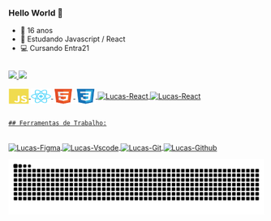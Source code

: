 ### Hello World 👋
- 🎉 16 anos
- 🎨 Estudando Javascript / React
- 💻 Cursando Entra21

##


  <a href="https://github.com/Brunomatheusferrari">
  <img height="165em" src="https://github-readme-stats.vercel.app/api?username=Brunomatheusferrari&show_icons=true&theme=jolly&include_all_commits=true&count_private=true"/>
  <img height="165em" src="https://github-readme-stats.vercel.app/api/top-langs/?username=Brunomatheusferrari&layout=compact&langs_count=7&theme=jolly"/>

  


  <div style="display: inline_block"><br>
  <img align="center" alt="Rafa-Js" height="30" width="40" src="https://raw.githubusercontent.com/devicons/devicon/master/icons/javascript/javascript-plain.svg">
  <img align="center" alt="Rafa-React" height="30" width="40" src="https://raw.githubusercontent.com/devicons/devicon/master/icons/react/react-original.svg">
  <img align="center" alt="Rafa-HTML" height="30" width="40" src="https://raw.githubusercontent.com/devicons/devicon/master/icons/html5/html5-original.svg">
  <img align="center" alt="Rafa-CSS" height="30" width="40" src="https://raw.githubusercontent.com/devicons/devicon/master/icons/css3/css3-original.svg">
  <img align="center" alt="Lucas-React" height="30" width="40" src="https://cdn.jsdelivr.net/gh/devicons/devicon/icons/postgresql/postgresql-original.svg"/>
  <img align="center" alt="Lucas-React" height="30" width="40" src="https://cdn.jsdelivr.net/gh/devicons/devicon/icons/nodejs/nodejs-original.svg"/>
</div>
  
##
  
    ## Ferramentas de Trabalho:

  <div style="display: inline_block"><br>
    <img align="center" alt="Lucas-Figma" height="30" width="40" src="https://cdn.jsdelivr.net/gh/devicons/devicon/icons/figma/figma-original.svg"/>    
    <img align="center" alt="Lucas-Vscode" height="30" width="40" src="https://cdn.jsdelivr.net/gh/devicons/devicon/icons/vscode/vscode-original.svg"/>
    <img align="center" alt="Lucas-Git" height="30" width="40" src="https://cdn.jsdelivr.net/gh/devicons/devicon/icons/git/git-original.svg"/>
    <img align="center" alt="Lucas-Github" height="30" width="40" src="https://cdn.jsdelivr.net/gh/devicons/devicon/icons/github/github-original.svg"/>
  </div>
  
![Snake animation](https://github.com/Brunomatheusferrari/Brunomatheusferrari/blob/output/github-contribution-grid-snake.svg)
